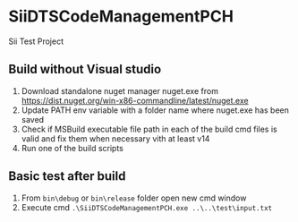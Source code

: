 # SiiDTSCodeManagementPCH
Sii Test Project

## Build without Visual studio

1. Download standalone nuget manager nuget.exe from https://dist.nuget.org/win-x86-commandline/latest/nuget.exe
2. Update PATH env variable with a folder name where nuget.exe has been saved
3. Check if MSBuild executable file path in each of the build cmd files is valid and fix them when necessary vith at least v14
4. Run one of the build scripts

## Basic test after build

1. From `bin\debug` or `bin\release` folder open new cmd window
2. Execute cmd `.\SiiDTSCodeManagementPCH.exe ..\..\test\input.txt`

